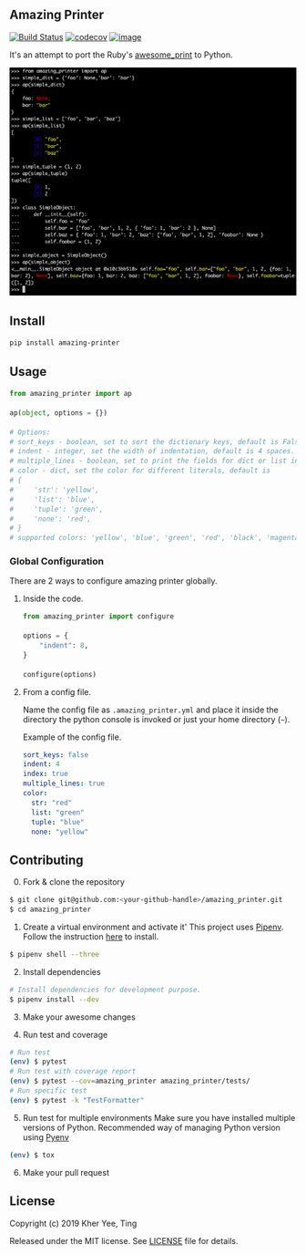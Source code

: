 ## Amazing Printer

[![Build Status](https://travis-ci.org/tkbky/amazing_printer.svg?branch=master)](https://travis-ci.org/tkbky/amazing_printer) [![codecov](https://codecov.io/gh/tkbky/amazing_printer/branch/master/graph/badge.svg)](https://codecov.io/gh/tkbky/amazing_printer) [![image](https://img.shields.io/pypi/v/amazing_printer.svg)](https://pypi.org/project/amazing_printer/)

It's an attempt to port the Ruby's [awesome_print](https://github.com/awesome-print/awesome_print) to Python.

![the-pitch](the-pitch.png)

## Install

```sh
pip install amazing-printer
```

## Usage

```python
from amazing_printer import ap

ap(object, options = {})

# Options:
# sort_keys - boolean, set to sort the dictionary keys, default is False.
# indent - integer, set the width of indentation, default is 4 spaces.
# multiple_lines - boolean, set to print the fields for dict or list in multiple lines, default is True.
# color - dict, set the color for different literals, default is
# {
#     'str': 'yellow',
#     'list': 'blue',
#     'tuple': 'green',
#     'none': 'red',
# }
# supported colors: 'yellow', 'blue', 'green', 'red', 'black', 'magenta', 'cyan', 'white'
```

### Global Configuration

There are 2 ways to configure amazing printer globally.

1. Inside the code.

    ```python
    from amazing_printer import configure

    options = {
        "indent": 8,
    }

    configure(options)
    ```

2. From a config file.

    Name the config file as `.amazing_printer.yml` and place it inside the directory the python console is invoked or just your home directory (`~`).

    Example of the config file.

    ```yml
    sort_keys: false
    indent: 4
    index: true
    multiple_lines: true
    color:
      str: "red"
      list: "green"
      tuple: "blue"
      none: "yellow"
    ```

## Contributing

0. Fork & clone the repository
```sh
$ git clone git@github.com:<your-github-handle>/amazing_printer.git
$ cd amazing_printer
```

1. Create a virtual environment and activate it'
This project uses [Pipenv](https://github.com/pypa/pipenv). Follow the instruction [here](https://github.com/pypa/pipenv) to install.
```sh
$ pipenv shell --three
```

2. Install dependencies
```sh
# Install dependencies for development purpose.
$ pipenv install --dev
```

3. Make your awesome changes

4. Run test and coverage
```sh
# Run test
(env) $ pytest
# Run test with coverage report
(env) $ pytest --cov=amazing_printer amazing_printer/tests/
# Run specific test
(env) $ pytest -k "TestFormatter"
```

5. Run test for multiple environments
Make sure you have installed multiple versions of Python. Recommended way of managing Python version using [Pyenv](https://github.com/pyenv/pyenv)
```sh
(env) $ tox
```

6. Make your pull request

## License

Copyright (c) 2019 Kher Yee, Ting

Released under the MIT license. See [LICENSE](LICENSE) file for details.
